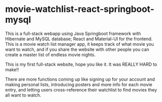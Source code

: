# movie-watchlist-react-springboot-mysql

This is a full-stack webapp using Java Springboot framework with Hibernate and MySQL database; React and Material-UI for the frontend.
This is a movie watch list manager app, it keeps track of what movie you want to watch, and if you share the website with other people you can create a master list of endless movie nights.

This is my first full-stack website, hope you like it. It was REALLY HARD to make!! 

There are more functions coming up like signing up for your account and making personal lists, introducing posters and more info for each movie entry, and letting users cross-reference their watchlist to find movies they all want to watch.
